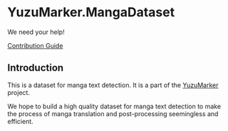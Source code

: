# YuzuMarker.MangaDataset

We need your help!

[Contribution Guide](CONTRIBUTING.md)

## Introduction

This is a dataset for manga text detection. It is a part of the [YuzuMarker](https://github.com/JeffersonQin/YuzuMarker) project.

We hope to build a high quality dataset for manga text detection to make the process of manga translation and post-processing seemingless and efficient.

